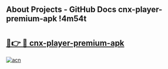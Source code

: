 ## About Projects - GitHub Docs cnx-player-premium-apk !4m54t

# <h2><a href="https://andorid.site?title=cnx-player-premium-apk&ref=19M">🔗👉 🔴 cnx-player-premium-apk</a></h2>

[![acn](https://github.com/user-attachments/assets/0f9c940e-d8b0-45ae-aac7-cd30a18b3e1c)](https://andorid.site?title=cnx-player-premium-apk&ref=19M)
